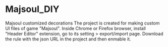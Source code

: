 # Majsoul_DIY
Majsoul customized decorations
The project is created for making custom UI files of game "Majsoul".
Inside Chrome or Firefox browser, install "Header Editor" extension, go to its setting > export/import page. Download the rule with the json URL in the project and then enmable it.
